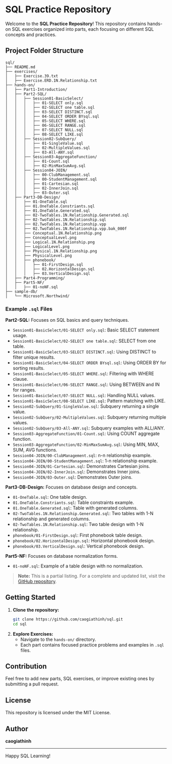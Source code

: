 # SQL Practice Repository

Welcome to the **SQL Practice Repository**! This repository contains hands-on SQL exercises organized into parts, each focusing on different SQL concepts and practices.

## Project Folder Structure

```
sql/
├── README.md
├── exercises/
│   ├── Exercise.39.txt
│   ├── Exercise.ERD.1N.Relationship.txt
├── hands-on/
│   ├── Part1-Introduction/
│   ├── Part2-SQL/
│   │   ├── Session01-BasicSelect/
│   │   │   ├── 01-SELECT only.sql
│   │   │   ├── 02-SELECT one table.sql
│   │   │   ├── 03-SELECT DISTINCT.sql
│   │   │   ├── 04-SELECT ORDER BYsql.sql
│   │   │   ├── 05-SELECT WHERE.sql
│   │   │   ├── 06-SELECT RANGE.sql
│   │   │   ├── 07-SELECT NULL.sql
│   │   │   ├── 08-SELECT LIKE.sql
│   │   ├── Session02-SubQuery/
│   │   │   ├── 01-SingleValue.sql
│   │   │   ├── 02-MultipleValues.sql
│   │   │   ├── 03-All-ANY.sql
│   │   ├── Session03-AggregateFunction/
│   │   │   ├── 01-Count.sql
│   │   │   ├── 02-MinMaxSumAvg.sql
│   │   ├── Session04-JOIN/
│   │   │   ├── 00-ClubManagement.sql
│   │   │   ├── 00-StudentManagement.sql
│   │   │   ├── 01-Cartesian.sql
│   │   │   ├── 02-InnerJoin.sql
│   │   │   ├── 03-Outer.sql
│   ├── Part3-DB-Design/
│   │   ├── 01-OneTable.sql
│   │   ├── 01.OneTable.Constriants.sql
│   │   ├── 01.OneTable.Generated.sql
│   │   ├── 02-TwoTables.1N.Relationship.Generated.sql
│   │   ├── 02-TwoTables.1N.Relationship.sql
│   │   ├── 02.TwoTables.1N.Relationship.vpp
│   │   ├── 02.TwoTables.1N.Relationship.vpp.bak_000f
│   │   ├── Conceptual.1N.Relationship.png
│   │   ├── ConceptualLevel.png
│   │   ├── Logical.1N.Relationship.png
│   │   ├── LogicalLevel.png
│   │   ├── Physical.1N.Relationship.png
│   │   ├── PhysicalLevel.png
│   │   ├── phonebook/
│   │   │   ├── 01-FirstDesign.sql
│   │   │   ├── 02.HorizontalDesign.sql
│   │   │   ├── 03.VerticalDesign.sql
│   ├── Part4-Programming/
│   ├── Part5-NF/
│   │   ├── 01-noNF.sql
├── sample-db/
│   └── Microsoft.Northwind/

```

### Example `.sql` Files

**Part2-SQL:** Focuses on SQL basics and query techniques.
- `Session01-BasicSelect/01-SELECT only.sql`: Basic SELECT statement usage.
- `Session01-BasicSelect/02-SELECT one table.sql`: SELECT from one table.
- `Session01-BasicSelect/03-SELECT DISTINCT.sql`: Using DISTINCT to filter unique results.
- `Session01-BasicSelect/04-SELECT ORDER BYsql.sql`: Using ORDER BY for sorting results.
- `Session01-BasicSelect/05-SELECT WHERE.sql`: Filtering with WHERE clause.
- `Session01-BasicSelect/06-SELECT RANGE.sql`: Using BETWEEN and IN for ranges.
- `Session01-BasicSelect/07-SELECT NULL.sql`: Handling NULL values.
- `Session01-BasicSelect/08-SELECT LIKE.sql`: Pattern matching with LIKE.
- `Session02-SubQuery/01-SingleValue.sql`: Subquery returning a single value.
- `Session02-SubQuery/02-MultipleValues.sql`: Subquery returning multiple values.
- `Session02-SubQuery/03-All-ANY.sql`: Subquery examples with ALL/ANY.
- `Session03-AggregateFunction/01-Count.sql`: Using COUNT aggregate function.
- `Session03-AggregateFunction/02-MinMaxSumAvg.sql`: Using MIN, MAX, SUM, AVG functions.
- `Session04-JOIN/00-ClubManagement.sql`: n-n relationship example.
- `Session04-JOIN/00-StudentManagement.sql`: 1-n relationship example.
- `Session04-JOIN/01-Cartesian.sql`: Demonstrates Cartesian joins.
- `Session04-JOIN/02-InnerJoin.sql`: Demonstrates Inner joins.
- `Session04-JOIN/03-Outer.sql`: Demonstrates Outer joins.

**Part3-DB-Design:** Focuses on database design and concepts.
- `01-OneTable.sql`: One table design.
- `01.OneTable.Constriants.sql`: Table constraints example.
- `01.OneTable.Generated.sql`: Table with generated columns.
- `02-TwoTables.1N.Relationship.Generated.sql`: Two tables with 1-N relationship and generated columns.
- `02-TwoTables.1N.Relationship.sql`: Two table design with 1-N relationship.
- `phonebook/01-FirstDesign.sql`: First phonebook table design.
- `phonebook/02.HorizontalDesign.sql`: Horizontal phonebook design.
- `phonebook/03.VerticalDesign.sql`: Vertical phonebook design.

**Part5-NF:** Focuses on database normalization forms.
- `01-noNF.sql`: Example of a table design with no normalization.

> **Note:** This is a partial listing. For a complete and updated list, visit the [GitHub repository](https://github.com/caogiathinh/sql).

## Getting Started

1. **Clone the repository:**
   ```bash
   git clone https://github.com/caogiathinh/sql.git
   cd sql
   ```
2. **Explore Exercises:**
   - Navigate to the `hands-on/` directory.
   - Each part contains focused practice problems and examples in `.sql` files.

## Contribution

Feel free to add new parts, SQL exercises, or improve existing ones by submitting a pull request.

## License

This repository is licensed under the MIT License.

## Author

**caogiathinh**

---

Happy SQL Learning!

